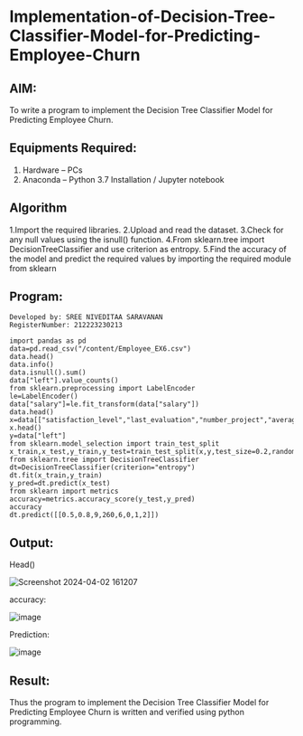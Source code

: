 # Implementation-of-Decision-Tree-Classifier-Model-for-Predicting-Employee-Churn

## AIM:
To write a program to implement the Decision Tree Classifier Model for Predicting Employee Churn.

## Equipments Required:
1. Hardware – PCs
2. Anaconda – Python 3.7 Installation / Jupyter notebook

## Algorithm
1.Import the required libraries.
2.Upload and read the dataset.
3.Check for any null values using the isnull() function.
4.From sklearn.tree import DecisionTreeClassifier and use criterion as entropy.
5.Find the accuracy of the model and predict the required values by importing the required module from sklearn

## Program:
```
Developed by: SREE NIVEDITAA SARAVANAN
RegisterNumber: 212223230213

```
```
import pandas as pd
data=pd.read_csv("/content/Employee_EX6.csv")
data.head()
data.info()
data.isnull().sum()
data["left"].value_counts()
from sklearn.preprocessing import LabelEncoder
le=LabelEncoder()
data["salary"]=le.fit_transform(data["salary"])
data.head()
x=data[["satisfaction_level","last_evaluation","number_project","average_montly_hours","time_spend_company","Work_accident","promotion_last_5years","salary"]]
x.head()
y=data["left"]
from sklearn.model_selection import train_test_split
x_train,x_test,y_train,y_test=train_test_split(x,y,test_size=0.2,random_state=100)
from sklearn.tree import DecisionTreeClassifier
dt=DecisionTreeClassifier(criterion="entropy")
dt.fit(x_train,y_train)
y_pred=dt.predict(x_test)
from sklearn import metrics
accuracy=metrics.accuracy_score(y_test,y_pred)
accuracy
dt.predict([[0.5,0.8,9,260,6,0,1,2]])

```

## Output:
Head()

![Screenshot 2024-04-02 161207](https://github.com/sreeniveditaa/Implementation-of-Decision-Tree-Classifier-Model-for-Predicting-Employee-Churn/assets/147473268/356da883-9044-41ec-ab38-a3e7082bfbf1)

accuracy:

![image](https://github.com/sreeniveditaa/Implementation-of-Decision-Tree-Classifier-Model-for-Predicting-Employee-Churn/assets/147473268/53861dbc-27a4-4dfd-a57e-18746460f614)

Prediction:

![image](https://github.com/sreeniveditaa/Implementation-of-Decision-Tree-Classifier-Model-for-Predicting-Employee-Churn/assets/147473268/e98fe892-2a09-46dd-9b12-0868dbd849ec)


## Result:
Thus the program to implement the  Decision Tree Classifier Model for Predicting Employee Churn is written and verified using python programming.
